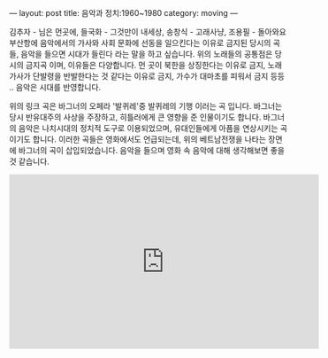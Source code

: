 —
layout: post
title: 음악과 정치:1960~1980
category: moving 
—


김추자 - 님은 먼곳에, 들국화 - 그것만이 내세상, 송창식 - 고래사냥, 조용필 - 돌아와요 부산항에
음악에서의 가사와 사회 문화에 선동을 일으킨다는 이유로 금지된 당시의 곡들, 음악을 들으면 시대가 들린다 라는 말을 하고 싶습니다. 위의 노래들의 공통점은 당시의 금지곡 이며, 이유들은 다양합니다. 먼 곳이 북한을 상징한다는 이유로 금지, 노래 가사가 단발령을 반발한다는 것 같다는 이유로 금지, 가수가 대마초를 피워서 금지 등등 .. 음악은 시대를 반영합니다.

위의 링크 곡은 바그너의 오페라 '발퀴레'중 발퀴레의 기행 이러는 곡 입니다. 바그너는 당시 반유대주의 사상을 주장하고, 히틀러에게 큰 영향을 준 인물이기도 합니다. 바그너의 음악은 나치시대의 정치적 도구로 이용되었으며, 유대인들에게 아픔을 연상시키는 곡이기도 합니다.
이러한 곡들은 영화에서도 언급되는데, 위의 베트남전쟁을 나타는 장면에 바그너의 곡이 삽입되었습니다.
음악을 들으며 영화 속 음악에 대해 생각해보면 좋을 것 같습니다.

<iframe width="560" height="315" src="https://www.youtube.com/embed/nZ_zNUmr8fM" title="YouTube video player" frameborder="0" allow="accelerometer; autoplay; clipboard-write; encrypted-media; gyroscope; picture-in-picture" allowfullscreen></iframe>
